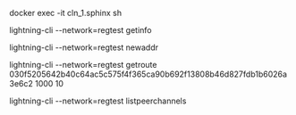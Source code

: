 docker exec -it cln_1.sphinx sh

lightning-cli --network=regtest getinfo

lightning-cli --network=regtest newaddr

lightning-cli --network=regtest getroute 030f5205642b40c64ac5c575f4f365ca90b692f13808b46d827fdb1b6026a3e6c2 1000 10

lightning-cli --network=regtest listpeerchannels
